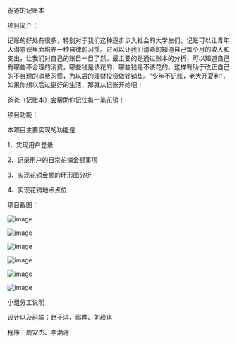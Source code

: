 

爸爸的记账本

项目简介：

记账的好处有很多，特别对于我们这种逐步步入社会的大学生们。记账可以让青年人潜意识里面培养一种自律的习惯。它可以让我们清晰的知道自己每个月的收入和支出，让我们对自己的账目一目了然。最主要的是通过账本的分析，可以知道自己有哪些不合理的消费，哪些钱是该花的，哪些钱是不该花的。这样有助于改正自己的不合理的消费习惯，为以后的理财投资做好铺垫。“少年不记账，老大开夏利”，如果你想以后过更好的生活，那就从记账开始吧！

爸爸（记账本）会帮助你记住每一笔花销！


项目功能：

本项目主要实现的功能是

1、实现用户登录

2、记录用户的日常花销金额事项

3、实现花销金额的环形图分析

4、实现花销地点点位



项目截图：


![image](https://github.com/Eve997/zhao97/blob/master/images/用户登陆.png)





















![image](https://github.com/Eve997/zhao97/blob/master/images/消费信息.png)
























![image](https://github.com/Eve997/zhao97/blob/master/images/消费分析.png)



















![image](https://github.com/Eve997/zhao97/blob/master/images/消费定位.png)

















![image](https://github.com/Eve997/zhao97/blob/master/images/账目分类.png)


















![image](https://github.com/Eve997/zhao97/blob/master/images/消费记录.png)



小组分工说明

设计以及前端：赵子淇、祁晔、刘瑛琪

程序：周安杰、李渤连
